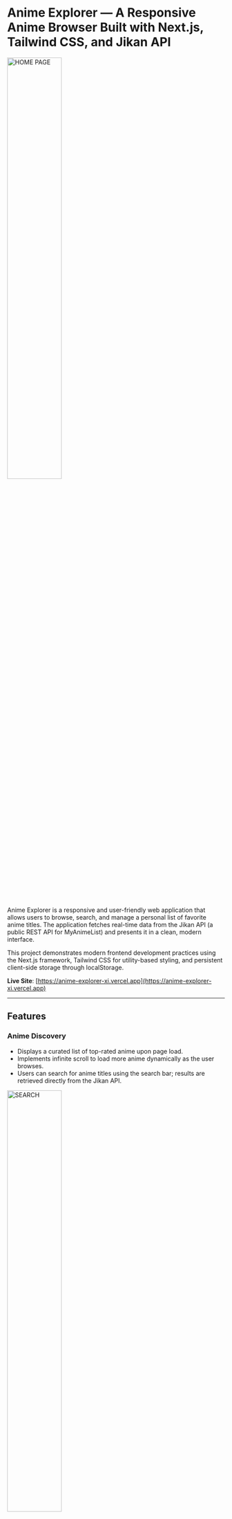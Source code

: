 
# Anime Explorer — A Responsive Anime Browser Built with Next.js, Tailwind CSS, and Jikan API

<img width="50%" height="50%" alt="HOME PAGE" src="https://github.com/user-attachments/assets/5c622234-80e3-4732-a971-1a974707f6f1" />





Anime Explorer is a responsive and user-friendly web application that allows users to browse, search, and manage a personal list of favorite anime titles. The application fetches real-time data from the Jikan API (a public REST API for MyAnimeList) and presents it in a clean, modern interface.

This project demonstrates modern frontend development practices using the Next.js framework, Tailwind CSS for utility-based styling, and persistent client-side storage through localStorage.

**Live Site**: [https://anime-explorer-xi.vercel.app](https://anime-explorer-xi.vercel.app)

---

## Features

### Anime Discovery
- Displays a curated list of top-rated anime upon page load.
- Implements infinite scroll to load more anime dynamically as the user browses.
- Users can search for anime titles using the search bar; results are retrieved directly from the Jikan API.

<img width="50%" height="50%" alt="SEARCH" src="https://github.com/user-attachments/assets/1dfbbd41-1f16-412e-acdb-bea0b532b5aa" />


### Favorites Functionality
- Each anime card includes a toggleable favorite button.
- Favorited items are stored in localStorage, allowing persistence across sessions.
- A dedicated "Favorites" page lists all saved titles.
- Users can remove anime from the favorites list directly from this page.

<img width="50%" height="50%" alt="FAVORITES" src="https://github.com/user-attachments/assets/a9934f77-46e3-40ab-ae53-79dc00f4d6b1" />


### Detail Pages
- Each anime links to a detailed page that includes:
  - Cover image
  - Synopsis
  - Score
  - Status
  - Episode count
  - Rating
  - Trailer (if available)
- These details are presented in a structured, card-based layout for clarity and visual appeal.

<img width="50%" height="50%" alt="DETAILS" src="https://github.com/user-attachments/assets/9c0ce469-d7e9-4573-af79-23ab18f586ed" />


### User Interface and Responsiveness
- The site is built with Tailwind CSS, providing a modern and responsive UI.
- Layouts and components adapt gracefully across screen sizes (mobile, tablet, and desktop).
- Fixed navigation ensures consistent access to navigation links even during scroll.


<img src="https://github.com/user-attachments/assets/ceacfb21-b6a4-4f9b-80e4-a3f835504370" alt="Mobile View" width="50%" height="50%" />


<img src="https://github.com/user-attachments/assets/8df88748-a894-4842-82b2-0280fa74f319" alt="Mobile View" width="50%" height="50%"/>


---

## Technologies Used

| Technology      | Description                                                                 |
|----------------|-----------------------------------------------------------------------------|
| Next.js         | React-based framework for server-side rendering, routing, and optimizations |
| Tailwind CSS    | Utility-first CSS framework for styling                                     |
| Jikan API       | REST API used to fetch anime data                                           |
| Vercel          | Hosting platform for seamless deployment                                    |
| localStorage    | Browser-based persistence of favorite selections                           |

---

## Installation and Local Development

To run Anime Explorer locally, follow the steps below:

### Prerequisites
- Node.js and npm installed on your machine

### Steps

1. **Clone the Repository**
   ```bash
   git clone https://github.com/radhikaganesh29/anime-explorer.git
   cd anime-explorer
   npm install
   npm run dev
